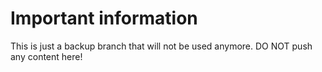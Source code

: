 # Important information
This is just a backup branch that will not be used anymore.
DO NOT push any content here!





